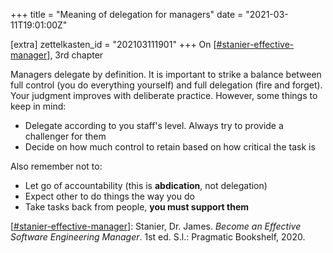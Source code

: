 +++
title = "Meaning of delegation for managers"
date = "2021-03-11T19:01:00Z"

[extra]
zettelkasten_id = "202103111901"
+++
On [[#stanier-effective-manager](/zettelkasten/tags/stanier-effective-manager)], 3rd chapter

Managers delegate by definition. It is important to strike a balance between full control (you do everything yourself) and full delegation (fire and forget). Your judgment improves with deliberate practice.
However, some things to keep in mind:
- Delegate according to you staff's level. Always try to provide a challenger for them
- Decide on how much control to retain based on how critical the task is

Also remember not to:
- Let go of accountability (this is **abdication**, not delegation)
- Expect other to do things the way you do
- Take tasks back from people, **you must support them**

[[#stanier-effective-manager](/zettelkasten/tags/stanier-effective-manager)]: Stanier, Dr. James. _Become an Effective Software Engineering Manager_. 1st ed. S.l.: Pragmatic Bookshelf, 2020.
